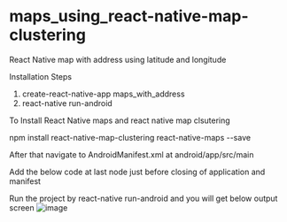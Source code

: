 # maps_using_react-native-map-clustering
React Native map with address using latitude and longitude


Installation Steps

1. create-react-native-app maps_with_address
2. react-native run-android

To Install React Native maps and react native map clsutering

npm install react-native-map-clustering react-native-maps --save


After that navigate to AndroidManifest.xml at android/app/src/main

Add the below code at last node just before closing of application and manifest

<meta-data
     android:name="com.google.android.geo.API_KEY"
     android:value="AIzaSyC-V3J1Wz4wqgHqrqffIeZqhVM0gDfTsIg"/> <!-- Your key goes here. -->
 
   <!-- You will also only need to add this uses-library tag -->
   <uses-library android:name="org.apache.http.legacy" android:required="false"/>
   
   Run the project by react-native run-android and you will get below output screen
   ![image](https://user-images.githubusercontent.com/4814456/181439610-80b7f592-740d-4c5a-a231-188c6aa192d1.png)
